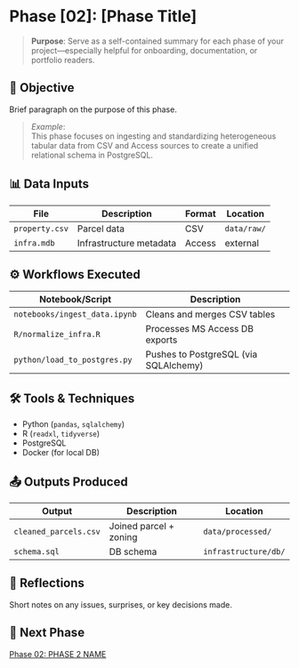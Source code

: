 
# Phase [02]: [Phase Title]

> **Purpose**: Serve as a self-contained summary for each phase of your project—especially helpful for onboarding, documentation, or portfolio readers.

## 🎯 Objective
Brief paragraph on the purpose of this phase.

> _Example_:  
> This phase focuses on ingesting and standardizing heterogeneous tabular data from CSV and Access sources to create a unified relational schema in PostgreSQL.

## 📊 Data Inputs
| File | Description | Format | Location |
|------|-------------|--------|----------|
| `property.csv` | Parcel data | CSV | `data/raw/` |
| `infra.mdb` | Infrastructure metadata | Access | external |

## ⚙️ Workflows Executed

| Notebook/Script | Description |
|-----------------|-------------|
| `notebooks/ingest_data.ipynb` | Cleans and merges CSV tables |
| `R/normalize_infra.R` | Processes MS Access DB exports |
| `python/load_to_postgres.py` | Pushes to PostgreSQL (via SQLAlchemy) |

## 🛠 Tools & Techniques
- Python (`pandas`, `sqlalchemy`)
- R (`readxl`, `tidyverse`)
- PostgreSQL
- Docker (for local DB)

## 📤 Outputs Produced

| Output | Description | Location |
|--------|-------------|----------|
| `cleaned_parcels.csv` | Joined parcel + zoning | `data/processed/` |
| `schema.sql` | DB schema | `infrastructure/db/` |

## 🧠 Reflections
Short notes on any issues, surprises, or key decisions made.

## 🔗 Next Phase
[Phase 02: PHASE 2 NAME](../PHASE2_NAME/README.md)
